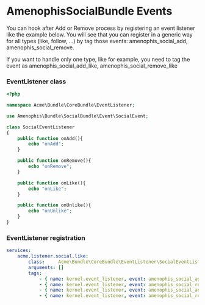 AmenophisSocialBundle Events
========================

You can hook after Add or Remove process by registering an event listener like the example below.
You will see that you can register in a generic way for all types (like, follow, ...) by tag those events: amenophis_social_add, amenophis_social_remove.

If you want to handle only one type, like for example, you need to tag the event as amenophis_social_add_like, amenophis_social_remove_like

### EventListener class

``` php
<?php

namespace Acme\Bundle\CoreBundle\EventListener;

use Amenophis\Bundle\SocialBundle\Event\SocialEvent;

class SocialEventListener
{
    public function onAdd(){
        echo "onAdd";
    }

    public function onRemove(){
        echo "onRemove";
    }

    public function onLike(){
        echo "onLike";
    }

    public function onUnlike(){
        echo "onUnlike";
    }
}
```

### EventListener registration

``` yaml
services:
    acme.listener.social.like:
        class:     Acme\Bundle\CoreBundle\EventListener\SocialEventListener
        arguments: []
        tags:
            - { name: kernel.event_listener, event: amenophis_social_add, method: onAdd }
            - { name: kernel.event_listener, event: amenophis_social_remove, method: onRemove  }
            - { name: kernel.event_listener, event: amenophis_social_add_like, method: onLike }
            - { name: kernel.event_listener, event: amenophis_social_remove_like, method: onUnlike  }
```